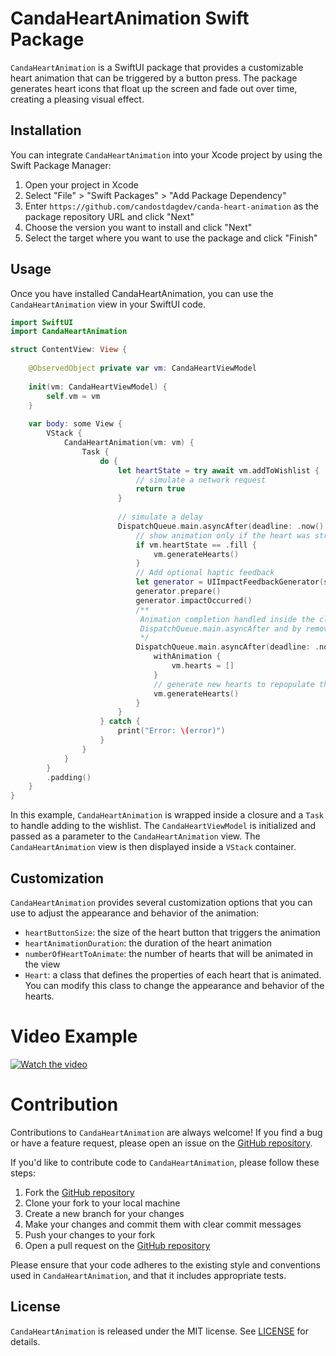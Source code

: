 # CandaHeartAnimation Swift Package

`CandaHeartAnimation` is a SwiftUI package that provides a customizable heart animation that can be triggered by a button press. The package generates heart icons that float up the screen and fade out over time, creating a pleasing visual effect.

## Installation

You can integrate `CandaHeartAnimation` into your Xcode project by using the Swift Package Manager:

1. Open your project in Xcode
2. Select "File" > "Swift Packages" > "Add Package Dependency"
3. Enter `https://github.com/candostdagdev/canda-heart-animation` as the package repository URL and click "Next"
4. Choose the version you want to install and click "Next"
5. Select the target where you want to use the package and click "Finish"

## Usage

Once you have installed CandaHeartAnimation, you can use the `CandaHeartAnimation` view in your SwiftUI code.

```swift
import SwiftUI
import CandaHeartAnimation

struct ContentView: View {
	
	@ObservedObject private var vm: CandaHeartViewModel
	
	init(vm: CandaHeartViewModel) {
		self.vm = vm
	}
	
	var body: some View {
		VStack {
			CandaHeartAnimation(vm: vm) {
				Task {
					do {
						let heartState = try await vm.addToWishlist {
							// simulate a network request
							return true
						}
						
						// simulate a delay
						DispatchQueue.main.asyncAfter(deadline: .now() + 1) {
							// show animation only if the heart was stroke
							if vm.heartState == .fill {
								vm.generateHearts()
							}
							// Add optional haptic feedback
							let generator = UIImpactFeedbackGenerator(style: .medium)
							generator.prepare()
							generator.impactOccurred()
							/**
							 Animation completion handled inside the client using the
							 DispatchQueue.main.asyncAfter and by removing the hearts
							 */
							DispatchQueue.main.asyncAfter(deadline: .now() + vm.heartAnimationDuration + 0.1) {
								withAnimation {
									vm.hearts = []
								}
								// generate new hearts to repopulate the array
								vm.generateHearts()
							}
						}
					} catch {
						print("Error: \(error)")
					}
				}
			}
		}
		.padding()
	}
}
```

In this example, `CandaHeartAnimation` is wrapped inside a closure and a `Task` to handle adding to the wishlist. The `CandaHeartViewModel` is initialized and passed as a parameter to the `CandaHeartAnimation` view. The `CandaHeartAnimation` view is then displayed inside a `VStack` container. 

## Customization

`CandaHeartAnimation` provides several customization options that you can use to adjust the appearance and behavior of the animation:

- `heartButtonSize`: the size of the heart button that triggers the animation
- `heartAnimationDuration`: the duration of the heart animation
- `numberOfHeartToAnimate`: the number of hearts that will be animated in the view
- `Heart`: a class that defines the properties of each heart that is animated. You can modify this class to change the appearance and behavior of the hearts.

# Video Example
[![Watch the video](https://raw.githubusercontent.com/valdal14/Memorize/main/CandaAnimation.png)](https://youtu.be/DBBa_Bnsa4U)

# Contribution

Contributions to `CandaHeartAnimation` are always welcome! If you find a bug or have a feature request, please open an issue on the [GitHub repository](https://github.com/valdal14/CandaHeartAnimation/issues).

If you'd like to contribute code to `CandaHeartAnimation`, please follow these steps:

1. Fork the [GitHub repository](https://github.com/valdal14/CandaHeartAnimation)
2. Clone your fork to your local machine
3. Create a new branch for your changes
4. Make your changes and commit them with clear commit messages
5. Push your changes to your fork
6. Open a pull request on the [GitHub repository](https://github.com/valdal14/CandaHeartAnimation)

Please ensure that your code adheres to the existing style and conventions used in `CandaHeartAnimation`, and that it includes appropriate tests.

## License

`CandaHeartAnimation` is released under the MIT license. See [LICENSE](https://github.com/valdal14/CandaHeartAnimation/blob/main/LICENSE) for details.
